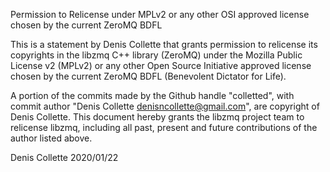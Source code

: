Permission to Relicense under MPLv2 or any other OSI approved license chosen by the current ZeroMQ BDFL

This is a statement by Denis Collette that grants permission to relicense its copyrights in the libzmq C++ library (ZeroMQ) under the Mozilla Public License v2 (MPLv2) or any other Open Source Initiative approved license chosen by the current ZeroMQ BDFL (Benevolent Dictator for Life).

A portion of the commits made by the Github handle "colletted", with commit author "Denis Collette denisncollette@gmail.com", are copyright of Denis Collette. This document hereby grants the libzmq project team to relicense libzmq, including all past, present and future contributions of the author listed above.

Denis Collette 2020/01/22
